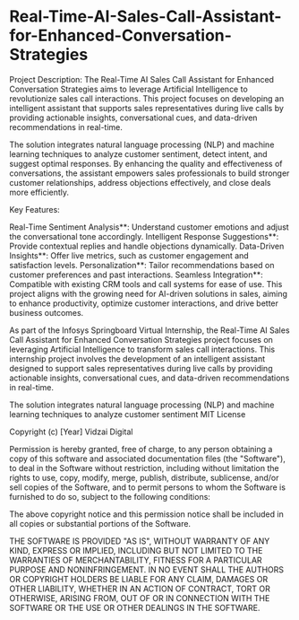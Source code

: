 # Real-Time-AI-Sales-Call-Assistant-for-Enhanced-Conversation-Strategies

Project Description:
The Real-Time AI Sales Call Assistant for Enhanced Conversation Strategies aims to leverage Artificial Intelligence to revolutionize sales call interactions. This project focuses on developing an intelligent assistant that supports sales representatives during live calls by providing actionable insights, conversational cues, and data-driven recommendations in real-time.

The solution integrates natural language processing (NLP) and machine learning techniques to analyze customer sentiment, detect intent, and suggest optimal responses. By enhancing the quality and effectiveness of conversations, the assistant empowers sales professionals to build stronger customer relationships, address objections effectively, and close deals more efficiently.

Key Features:

Real-Time Sentiment Analysis**: Understand customer emotions and adjust the conversational tone accordingly.
Intelligent Response Suggestions**: Provide contextual replies and handle objections dynamically.
Data-Driven Insights**: Offer live metrics, such as customer engagement and satisfaction levels.
Personalization**: Tailor recommendations based on customer preferences and past interactions.
Seamless Integration**: Compatible with existing CRM tools and call systems for ease of use.
This project aligns with the growing need for AI-driven solutions in sales, aiming to enhance productivity, optimize customer interactions, and drive better business outcomes.

As part of the Infosys Springboard Virtual Internship, the Real-Time AI Sales Call Assistant for Enhanced Conversation Strategies project focuses on leveraging Artificial Intelligence to transform sales call interactions. This internship project involves the development of an intelligent assistant designed to support sales representatives during live calls by providing actionable insights, conversational cues, and data-driven recommendations in real-time.

The solution integrates natural language processing (NLP) and machine learning techniques to analyze customer sentiment MIT License

Copyright (c) [Year] Vidzai Digital

Permission is hereby granted, free of charge, to any person obtaining a copy of this software and associated documentation files (the "Software"), to deal in the Software without restriction, including without limitation the rights to use, copy, modify, merge, publish, distribute, sublicense, and/or sell copies of the Software, and to permit persons to whom the Software is furnished to do so, subject to the following conditions:

The above copyright notice and this permission notice shall be included in all copies or substantial portions of the Software.

THE SOFTWARE IS PROVIDED "AS IS", WITHOUT WARRANTY OF ANY KIND, EXPRESS OR IMPLIED, INCLUDING BUT NOT LIMITED TO THE WARRANTIES OF MERCHANTABILITY, FITNESS FOR A PARTICULAR PURPOSE AND NONINFRINGEMENT. IN NO EVENT SHALL THE AUTHORS OR COPYRIGHT HOLDERS BE LIABLE FOR ANY CLAIM, DAMAGES OR OTHER LIABILITY, WHETHER IN AN ACTION OF CONTRACT, TORT OR OTHERWISE, ARISING FROM, OUT OF OR IN CONNECTION WITH THE SOFTWARE OR THE USE OR OTHER DEALINGS IN THE SOFTWARE.

